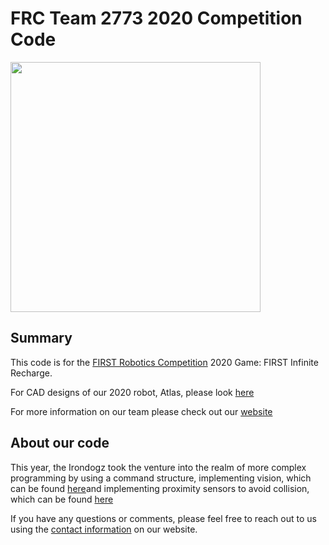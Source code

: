 # FRC Team 2773 2020 Competition Code

<img src="" width="400px">

## Summary
This code is for the [FIRST Robotics Competition](http://www.firstinspires.org/robotics/frc) 2020 Game: FIRST Infinite Recharge. 

For CAD designs of our 2020 robot, Atlas, please look [here](https://www.youtube.com)

For more information on our team please check out our [website](http://www.team2773.org)

## About our code
This year, the Irondogz took the venture into the realm of more complex programming by using a command structure, implementing vision, which can be found [here](youtube.com)and implementing proximity sensors to avoid collision, which can be found [here](https://youtube.com)

If you have any questions or comments, please feel free to reach out to us using the [contact information](http://www.team2773.org/client/social.html) on our website.
